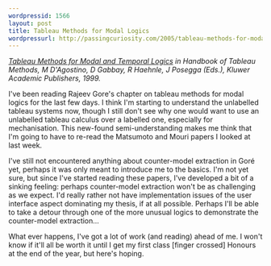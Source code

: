 ```yaml
---
wordpressid: 1566
layout: post
title: Tableau Methods for Modal Logics
wordpressurl: http://passingcuriosity.com/2005/tableau-methods-for-modal-logics/
---
```


<span style="font-style: italic;"><a
href="ftp://arp.anu.edu.au/pub/techreports/1995/TR-ARP-15-95.ps.gz">Tableau
Methods for Modal and Temporal Logics</a> in Handbook of Tableau Methods, M
D'Agostino, D Gabbay, R Haehnle, J Posegga (Eds.), Kluwer Academic Publishers,
1999.</span>

I've been reading Rajeev Gore's chapter on tableau methods for modal logics
for the last few days. I think I'm starting to understand the unlabelled
tableau systems now, though I still don't see why one would want to use an
unlabelled tableau calculus over a labelled one, especially for mechanisation.
This new-found semi-understanding makes me think that I'm going to have to
re-read the Matsumoto and Mouri papers I looked at last week.

I've still not encountered anything about counter-model extraction in Goré
yet, perhaps it was only meant to introduce me to the basics. I'm not yet
sure, but since I've started reading these papers, I've developed a bit of a
sinking feeling: perhaps counter-model extraction won't be as challenging as
we expect. I'd really rather not have implementation issues of the user
interface aspect dominating my thesis, if at all possible. Perhaps I'll be
able to take a detour through one of the more unusual logics to demonstrate
the counter-model extraction...

What ever happens, I've got a lot of work (and reading) ahead of me. I won't
know if it'll all be worth it until I get my first class [finger crossed]
Honours at the end of the year, but here's hoping.
